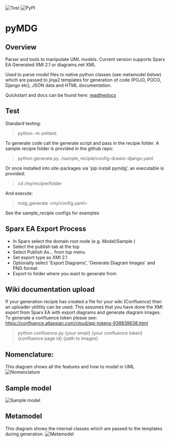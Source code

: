 ![Test](https://github.com/Semprini/pyMDG/workflows/Test/badge.svg) ![PyPI](https://github.com/Semprini/pyMDG/workflows/PyPI/badge.svg)
# pyMDG

## Overview
Parser and tools to manipulate UML models. Current version supports Sparx EA Generated XMI 2.1 or diagrams.net XML

Used to parse model files to native python classes (see metamodel below) which are passed to jinja2 templates for generation of code (POJO, POCO, Django etc), JSON data and HTML documentation.

Quickstart and docs can be found here: [readthedocs](https://pymdg.readthedocs.io/en/latest/index.html)

## Test
Standard testing:
 > python -m unittest

To generate code call the generate script and pass in the recipie folder. A sample recipie folder is provided in the github repo:
 > python generate.py ./sample_recipie/config-drawio-django.yaml

Or once installed into site-packages via 'pip install pymdg', an executable is provided:
 > cd /my/recipie/folder

And execute:
 > mdg_generate <my/config.yaml>

See the sample_recipie configs for examples

## Sparx EA Export Process
- In Sparx select the domain root node  (e.g. Model/Sample )
- Select the publish tab at the top
- Select Publish As... from top menu
- Set export type as XMI 2.1
- Optionally select 'Export Diagrams', 'Generate Diagram Images' and PNG format
- Export to folder where you want to generate from

## Wiki documentation upload
If your generation recipie has created a file for your wiki (Confluence) then an uploader utilitity can be used. This assumes that you have done the XMI export from Sparx EA with export diagrams and generate diagram images. 
To generate a confluence token please see: https://confluence.atlassian.com/cloud/api-tokens-938839638.html
> python confluence.py {your email} {your confluence token} {confluence page id} {path to images}

## Nomenclature:
This diagram shows all the features and how to model in UML
![Nomenclature](https://raw.githubusercontent.com/Semprini/pyMDG/master/sample_recipie/images/EAID_9100ADB5_EFF8_4ded_BA61_E8564C8134AC.png)

## Sample model
![Sample model](https://raw.githubusercontent.com/Semprini/pyMDG/master/sample_recipie/images/EAID_96AC850E_2FD0_4e6c_B00E_C030EDA89F42.png)

## Metamodel
This diagram shows the internal classes which are passed to the templates during generation.
![Metamodel](https://raw.githubusercontent.com/Semprini/pyMDG/master/sample_recipie/images/EAID_B080F856_9EFB_46f2_8D69_1C79956D714A.png)
